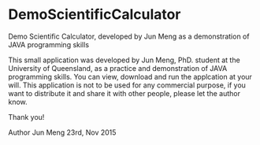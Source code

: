 # DemoScientificCalculator
Demo Scientific Calculator, developed by Jun Meng as a demonstration of JAVA programming skills

This small application was developed by Jun Meng, PhD. student at the University of Queensland, as a practice and demonstration of JAVA programming skills. You can view, download and run the applcation at your will. This application is not to be used for any commercial purpose, if you want to distribute it and share it with other people, please let the author know. 

Thank you!

Author Jun Meng
23rd, Nov 2015
